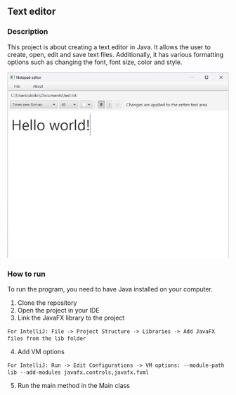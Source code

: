 ## Text editor

### Description

This project is about creating a text editor in Java. It allows the user to create, open, edit and
save text files. Additionally, it has various formatting options such as changing the font, font
size, color and style.

![Showcase](img.png)

### How to run

To run the program, you need to have Java installed on your computer.

1. Clone the repository
2. Open the project in your IDE
3. Link the JavaFX library to the project

```
For IntelliJ: File -> Project Structure -> Libraries -> Add JavaFX files from the lib folder
```

4. Add VM options

```
For IntelliJ: Run -> Edit Configurations -> VM options: --module-path lib --add-modules javafx.controls,javafx.fxml
```
5. Run the main method in the Main class
